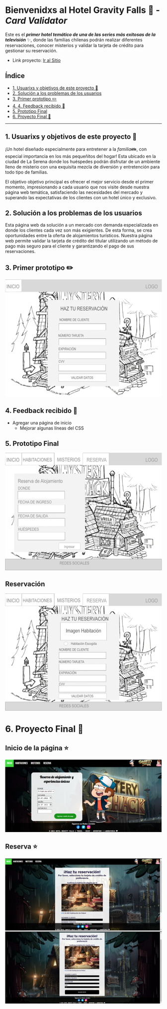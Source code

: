 # Bienvenidxs al Hotel Gravity Falls :evergreen_tree:  - *Card Validator*
Este es el ***primer hotel temático de una de las series más exitosas de la televisión*** :sparkles:, donde las familias chilenas podrán realizar diferentes reservaciones, conocer misterios y validar la tarjeta de crédito para gestionar su reservación.
* Link proyecto: [Ir al Sitio]()

## Índice
* [1. Usuarixs y objetivos de este proyecto :sparkling_heart: ](#1-usuarixs-y-objetivos-de-este-proyecto-sparklingheart)
* [2. Solución a los problemas de los usuarios ](#2-solución-a-los-problemas-de-los-usuarios)
* [3. Primer prototipo :pencil2:](#3-primer-prototipo-pencil2)
* [4. 4. Feedback recibido :hibiscus: ](#4-feedback-recibido-hibiscus)
* [5. Prototipo Final ](#5-prototipo-final)
* [6. Proyecto Final :exploding_head:](#6-proyecto-final-explodinghead)

***
## 1. Usuarixs y objetivos de este proyecto :sparkling_heart:
¡Un hotel diseñado especialmente para entretener a la *familia*:family:, con especial importancia en los más pequeñitos del hogar! Esta ubicado en la ciudad de La Serena donde los huéspedes podrán disfrutar de un ambiente lleno de misterio con una exquisita mezcla de diversión y entretención para todo tipo de familias. 

El objetivo objetivo principal es ofrecer el mejor servicio desde el primer momento, impresionando a cada usuario que nos visite desde nuestra página web temática, satisfaciendo las necesidades del mercado y superando las expectativas de los clientes con un hotel único y exclusivo.

## 2. Solución a los problemas de los usuarios 
Esta página web da solución a un mercado con demanda especializada en donde los clientes cada vez son más exigientes. De esta forma, se crea oportunidades entre la oferta de alojamientos turísticos. Nuestra página web permite validar la tarjeta de crédito del titular utilizando un método de pago más seguro para el cliente y garantizando el pago de sus reservaciones.
 
## 3. Primer prototipo :pencil2:	 
![](src/prototype/preprototipo1.png)
## 4. Feedback recibido :hibiscus:	
* Agregar una página de inicio
  * Mejorar algunas líneas del CSS

## 5. Prototipo Final
![](src/prototype/Prototipo1.png)
## Reservación
![](src/prototype/Prototipo2.png)

# 6. Proyecto Final :exploding_head:
## Inicio de la página :star:		
![](src/prototype/InicioHGF.png)

## Reserva :star:	
![](src/prototype/Reserva1.png)
![](src/prototype/Reserva2.png)

